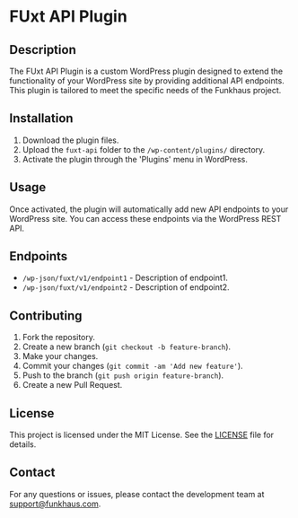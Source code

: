 # FUxt API Plugin

## Description

The FUxt API Plugin is a custom WordPress plugin designed to extend the functionality of your WordPress site by providing additional API endpoints. This plugin is tailored to meet the specific needs of the Funkhaus project.

## Installation

1. Download the plugin files.
2. Upload the `fuxt-api` folder to the `/wp-content/plugins/` directory.
3. Activate the plugin through the 'Plugins' menu in WordPress.

## Usage

Once activated, the plugin will automatically add new API endpoints to your WordPress site. You can access these endpoints via the WordPress REST API.

## Endpoints

-   `/wp-json/fuxt/v1/endpoint1` - Description of endpoint1.
-   `/wp-json/fuxt/v1/endpoint2` - Description of endpoint2.

## Contributing

1. Fork the repository.
2. Create a new branch (`git checkout -b feature-branch`).
3. Make your changes.
4. Commit your changes (`git commit -am 'Add new feature'`).
5. Push to the branch (`git push origin feature-branch`).
6. Create a new Pull Request.

## License

This project is licensed under the MIT License. See the [LICENSE](LICENSE) file for details.

## Contact

For any questions or issues, please contact the development team at support@funkhaus.com.
